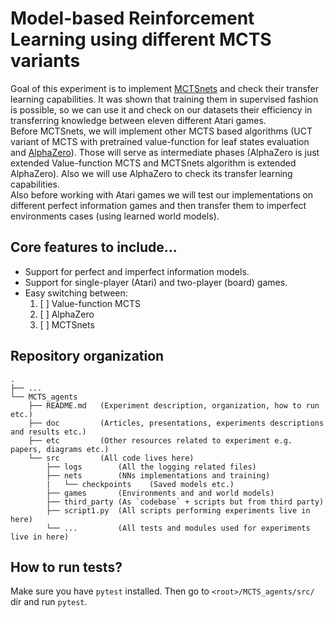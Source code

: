 # Model-based Reinforcement Learning using different MCTS variants

Goal of this experiment is to implement [MCTSnets](https://arxiv.org/abs/1802.04697) and check their transfer learning capabilities. It was shown that training them in supervised fashion is possible, so we can use it and check on our datasets their efficiency in transferring knowledge between eleven different Atari games.  
Before MCTSnets, we will implement other MCTS based algorithms (UCT variant of MCTS with pretrained value-function for leaf states evaluation and [AlphaZero](http://tim.hibal.org/blog/alpha-zero-how-and-why-it-works/)). Those will serve as intermediate phases (AlphaZero is just extended Value-function MCTS and MCTSnets algorithm is extended AlphaZero). Also we will use AlphaZero to check its transfer learning capabilities.  
Also before working with Atari games we will test our implementations on different perfect information games and then transfer them to imperfect environments cases (using learned world models).

## Core features to include...
* Support for perfect and imperfect information models.
* Support for single-player (Atari) and two-player (board) games.
* Easy switching between:
  1. [ ] Value-function MCTS
  2. [ ] AlphaZero
  3. [ ] MCTSnets

## Repository organization

```
.
├── ...
└── MCTS_agents 
    ├── README.md   (Experiment description, organization, how to run etc.)
    ├── doc         (Articles, presentations, experiments descriptions and results etc.)
    ├── etc         (Other resources related to experiment e.g. papers, diagrams etc.)
    └── src         (All code lives here)
        ├── logs        (All the logging related files)
        ├── nets        (NNs implementations and training)
        |   └── checkpoints    (Saved models etc.)
        ├── games       (Environments and and world models)
        ├── third_party (As `codebase` + scripts but from third party)
        ├── script1.py  (All scripts performing experiments live in here)
        └── ...         (All tests and modules used for experiments live in here)

```

## How to run tests?

Make sure you have `pytest` installed. Then go to `<root>/MCTS_agents/src/` dir and run `pytest`.
